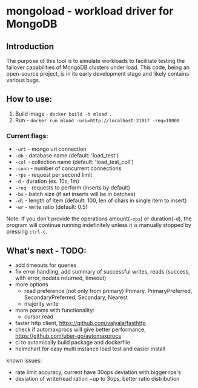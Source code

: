 # mongoload - workload driver for MongoDB 

## Introduction
The purpose of this tool is to simulate workloads to facilitate testing the failover capabilities of MongoDB clusters under load. This code, being an open-source project, is in its early development stage and likely contains various bugs.


## How to use:
1. Build image - `docker build -t mload .`
2. Run - `docker run mload -uri=http://localhost:21017 -req=10000`

### Current flags:
- `-uri` - mongo uri connection
- `-db` - database name (default: 'load_test')
- `-col` - collection name (default: 'load_test_coll')
- `-conn` - number of concurrent connections
- `-rps` - request per second limit
- `-d` - duration (ex. 10s, 1m) 
- `-req` - requests to perform (inserts by default)
- `-bs` - batch size (if set inserts will be in batches)
- `-dl` - length of item (default: 100, len of chars in single item to insert)
- `-wr` - write ratio (default: 0.5)

Note:
If you don't provide the operations amount(`-ops`) or duration(`-d`), the program will continue running indefinitely unless it is manually stopped by pressing `ctrl-c`. 


## What's next - TODO:
- add timeouts for queries
- fix error handling, add summary of successful writes, reads (success, with error, nodata returned, timeout)
- more options
    - read preference (not only from primary) Primary, PrimaryPreferred, SecondaryPreferred, Secondary, Nearest
    - majority write
- more params with functionality:
    - cursor read
- faster http client, https://github.com/valyala/fasthttp
- check if automaxprocs will give better performance, https://github.com/uber-go/automaxprocs
- ci to automically build package and dockerfile
- helmchart for easy multi instance load test and easier install

known issues:
- rate limit accuracy, current have 30ops deviation with bigger rps's
- deviation of write/read ration ~up to 3ops, better ratio distribution
